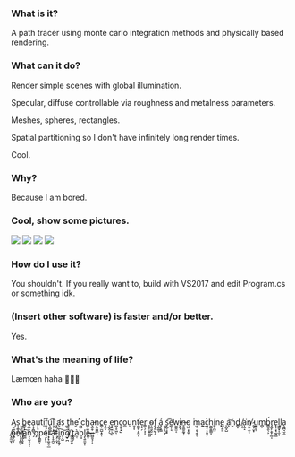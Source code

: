 ﻿### What is it?
A path tracer using monte carlo integration methods and physically based rendering.

### What can it do?
Render simple scenes with global illumination.

Specular, diffuse controllable via roughness and metalness parameters.

Meshes, spheres, rectangles.

Spatial partitioning so I don't have infinitely long render times.

Cool.

### Why?
Because I am bored.

### Cool, show some pictures.
[<img src="https://raw.github.com/pema99/Raytracer/master/Raytracer/Assets/Dragon.png" />](https://raw.github.com/pema99/Raytracer/master/Raytracer/Assets/Dragon.png)
[<img src="https://raw.github.com/pema99/Raytracer/master/Raytracer/Assets/Metal.png" />](https://raw.github.com/pema99/Raytracer/master/Raytracer/Assets/Metal.png)
[<img src="https://raw.github.com/pema99/Raytracer/master/Raytracer/Assets/Monkey.png" />](https://raw.github.com/pema99/Raytracer/master/Raytracer/Assets/Monkey.png)
[<img src="https://raw.github.com/pema99/Raytracer/master/Raytracer/Assets/Monkey2.png" />](https://raw.github.com/pema99/Raytracer/master/Raytracer/Assets/Monkey2.png)

### How do I use it?
You shouldn't.
If you really want to, build with VS2017 and edit Program.cs or something idk.

### (Insert other software) is faster and/or better.
Yes.

### What's the meaning of life?
Læmœn haha 🍋🍋🤠

### Who are you?
Ą͍͚͉̺̮͖s̩͕̲̹͜ ̺̼̘̯̻̻b̳̬͓e̡̻̙͓a̜̘̭̻̖u͎̗̠ti̛̠f͈͕̗̤̮ͅu̖̯̺̻͔̬͡l͉̹̝͟ ̟̯a̛͕s̹ ̼͕t̥̙̗̤̣͚h̬e͘ ̪̻́ch͇̘͚̘a̵͉̫̯̹͖n̗̭̮̺̲̖c̳̹̫̺̝̥̜e͉̯̞ ̹̻̭͎͜ͅe̞̬̮̤ͅn̪̹̥͖ͅc̠̱̠̟̺o̲u͙n̯͕̩t͚͇̥̝͍̲̕ͅe͎̟̗r͇̜̗͕̩̖ ̥̱͎͚̯̪̻o̴͕͍͈̭̠̞f̭̟͍͖̩ͅ ̹̺͚ͅá̘̣̟͇ ̼͕̦̖̺ͅs̗̻̹͓͓͡e̛̲̖̹̘w̰̼̱̫͔i̵̬̼̝n̶̥̱͚̱̰̟̹g͏̻͙̝̬ ͘m͖̜͔̖̯̝ͅa͍͕͢c͖͙̣͕͈̞̦̀h̰̺͈̼̳͎í͍̹̪̤n̨e̺̣͍̱ ̨̪̟̺a̬͎͝nd͇̞ ̸̹ͅa͎̭̝͘n̸̗̭̣̫͔ ̷̥͎̮͙u̲͇̮̩m̻̦b͇̭̭̖͕́r̡̰̙͕̬̜͇͔e̢͎͙̖̰̬͇l͖͚̟͎̮͎l͈a̖̰̪͉̬̼ ̸͓̱̫̫ͅo̡̖̫̞n҉̩͔͙̳͔ ͎̰̞̬̘a͇̲͠n̝̖̫̖̠͕ͅ ̗o̡p̯͇͍̩ę̞̙̞r͙̗̟͚̭̠̲ạ̶͎̥̪̠t͕̗̣̬̜͡ì̪̭̗̞͍̗n̖̦̺͝g̸̟̪ ͇̰̤̫̯̥̀t̲͙̗à̤̜b̠̟l̡̖͍̼̭̩e̴̻̠.̶̻͈̘̜̝.
